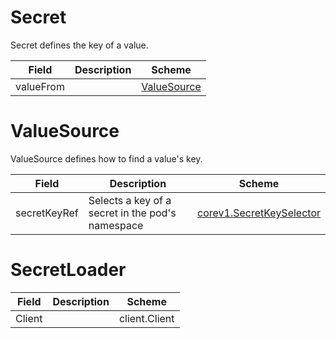 # Secret

Secret defines the key of a value.


| Field | Description | Scheme |
| ----- | ----------- | ------ |
| valueFrom |  | [ValueSource](#valuesource) |
# ValueSource

ValueSource defines how to find a value's key.


| Field | Description | Scheme |
| ----- | ----------- | ------ |
| secretKeyRef | Selects a key of a secret in the pod's namespace | [corev1.SecretKeySelector](https://kubernetes.io/docs/reference/generated/kubernetes-api/v1.31/#secretkeyselector-v1-core) |
# SecretLoader




| Field | Description | Scheme |
| ----- | ----------- | ------ |
| Client |  | client.Client |
